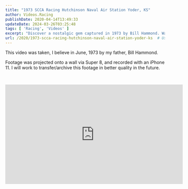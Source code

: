 ```yaml
---
title: "1973 SCCA Racing Hutchinson Naval Air Station Yoder, KS"
author: Videos.Racing
publishDate: 2020-04-14T13:49:33
updateDate: 2024-03-26T03:25:48
tags: [ 'Racing', 'Videos' ]
excerpt: "Discover a nostalgic gem captured in 1973 by Bill Hammond. Watch as Super 8 footage is brought to life in modern quality using an iPhone 11."
url: /2020/1973-scca-racing-hutchinson-naval-air-station-yoder-ks  # Use the generated URL with year
---
```

<p>This video was taken, I believe in June, 1973 by my father, Bill Hammond.</p>  <p>Footage was projected onto a wall via Super 8, and recorded with an iPhone 11. I will work to transfer/archive this footage in better quality in the future.</p>  <p>&nbsp;</p>  <p><iframe allow="accelerometer; autoplay; encrypted-media; gyroscope; picture-in-picture" allowfullscreen="" frameborder="0" height="315" src="https://www.youtube.com/embed/3Qy8ePh8goc" width="560"></iframe></p> 

